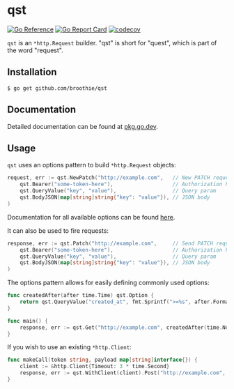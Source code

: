 # qst

[![Go Reference](https://pkg.go.dev/badge/github.com/broothie/qst.svg)](https://pkg.go.dev/github.com/broothie/qst)
[![Go Report Card](https://goreportcard.com/badge/github.com/broothie/qst)](https://goreportcard.com/report/github.com/broothie/qst)
[![codecov](https://codecov.io/gh/broothie/qst/branch/main/graph/badge.svg?token=CVMUN8Y9FV)](https://codecov.io/gh/broothie/qst)

`qst` is an `*http.Request` builder. "qst" is short for "quest", which is part of the word "request".

## Installation

```shell script
$ go get github.com/broothie/qst
```

## Documentation

Detailed documentation can be found at [pkg.go.dev](https://pkg.go.dev/github.com/broothie/qst).

## Usage

`qst` uses an options pattern to build `*http.Request` objects:
```go
request, err := qst.NewPatch("http://example.com",   // New PATCH request
    qst.Bearer("some-token-here"),                   // Authorization header
    qst.QueryValue("key", "value"),                  // Query param
    qst.BodyJSON(map[string]string{"key": "value"}), // JSON body
)
```

Documentation for all available options can be found [here](https://pkg.go.dev/github.com/broothie/qst#Option).

It can also be used to fire requests:
```go
response, err := qst.Patch("http://example.com",     // Send PATCH request
    qst.Bearer("some-token-here"),                   // Authorization header
    qst.QueryValue("key", "value"),                  // Query param
    qst.BodyJSON(map[string]string{"key": "value"}), // JSON body
)
```

The options pattern allows for easily defining commonly used options:
```go
func createdAfter(after time.Time) qst.Option {
    return qst.QueryValue("created_at", fmt.Sprintf(">=%s", after.Format(time.RFC3339)))
}

func main() {
    response, err := qst.Get("http://example.com", createdAfter(time.Now().Add(-24 * time.Hour)))
}
```

If you wish to use an existing `*http.Client`:
```go
func makeCall(token string, payload map[string]interface{}) {
    client := &http.Client{Timeout: 3 * time.Second}
    response, err := qst.WithClient(client).Post("http://example.com", qst.Bearer(token), qst.BodyJSON(payload))
}
```

